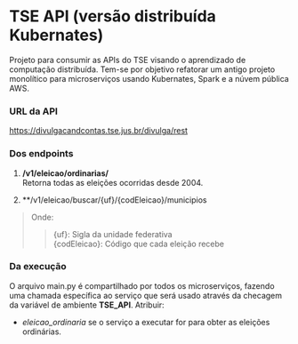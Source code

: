# TSE API (versão distribuída Kubernates)
Projeto para consumir as APIs do TSE visando o aprendizado de computação distribuída.
Tem-se por objetivo refatorar um antigo projeto monolítico para microserviços usando Kubernates, Spark e a núvem pública AWS.

### URL da API
https://divulgacandcontas.tse.jus.br/divulga/rest

### Dos endpoints
1. **/v1/eleicao/ordinarias/**<br>
Retorna todas as eleições ocorridas desde 2004.  

2. **/v1/eleicao/buscar/{uf}/{codEleicao}/municipios
> Onde:  
>> {uf}: Sigla da unidade federativa  
>> {codEleicao}: Código que cada eleição recebe  


### Da execução
O arquivo main.py é compartilhado por todos os microserviços, fazendo uma chamada específica ao serviço que será usado através da checagem da variável de ambiente **TSE_API**.
Atribuir:
* *eleicao_ordinaria* se o serviço a executar for para obter as eleições ordinárias.